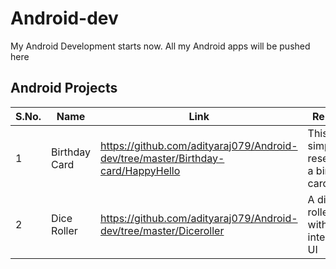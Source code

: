 # Android-dev
My Android Development starts now.
All my Android apps will be pushed here

## Android Projects

S.No.  |  Name  |  Link  |  Remarks
-----  |  ----  |  ----  |  -------
1  |  Birthday Card  |  https://github.com/adityaraj079/Android-dev/tree/master/Birthday-card/HappyHello  |  This is a simple app resembling a birthday card
2  |  Dice Roller  |  https://github.com/adityaraj079/Android-dev/tree/master/Diceroller  |  A dice roller app with interactive UI
